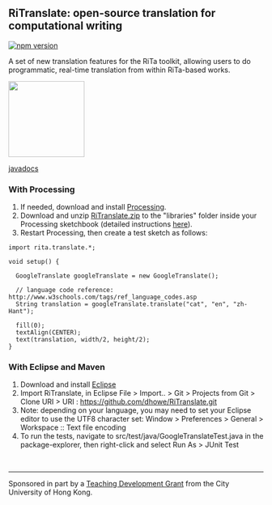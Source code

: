 

## RiTranslate: open-source translation for computational writing
<!--[![Build Status](https://travis-ci.org/dhowe/RiTranslate.svg?branch=master)](https://travis-ci.org/dhowe/RiTranslate)-->

<a href="http://www.gnu.org/licenses/gpl-3.0.en.html"><img src="https://img.shields.io/badge/license-GPL-orange.svg" alt="npm version"></a>

A set of new translation features for the RiTa toolkit, allowing users to  do programmatic, real-time translation from within RiTa-based works. 

<a href="https://rednoise.org/rita/"><img height=150 src="https://rednoise.org/ritran.png"/></a>

<a href="http://dhowe.github.io/RiTranslate/docs/">javadocs</a>

### With Processing

1. If needed, download and install [Processing](https://processing.org/download/?processing).
2. Download and unzip [RiTranslate.zip](https://github.com/dhowe/RiTranslate/raw/master/RiTranslate.zip) to the "libraries" folder inside your Processing sketchbook (detailed instructions [here](https://github.com/dhowe/RiTranslate/blob/master/install_instructions.txt)). 
3. Restart Processing, then create a test sketch as follows:
```processing
import rita.translate.*;

void setup() {

  GoogleTranslate googleTranslate = new GoogleTranslate();

  // language code reference: http://www.w3schools.com/tags/ref_language_codes.asp
  String translation = googleTranslate.translate("cat", "en", "zh-Hant");
  
  fill(0);
  textAlign(CENTER);
  text(translation, width/2, height/2);
}
```

### With Eclipse and Maven

1. Download and install [Eclipse](https://eclipse.org/downloads/)
2. Import RiTranslate, in Eclipse File > Import.. > Git > Projects from Git > Clone URI > URI : https://github.com/dhowe/RiTranslate.git 
3. Note: depending on your language, you may need to set your Eclipse editor to use the UTF8 character set: Window > Preferences > General > Workspace :: Text file encoding
4. To run the tests, navigate to src/test/java/GoogleTranslateTest.java in the package-explorer, then right-click and select  Run As > JUnit Test
 
<br>

---

Sponsored in part by a [Teaching Development Grant](http://www.cityu.edu.hk/edge/grant/tdg/) from the City University of Hong Kong.
